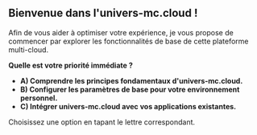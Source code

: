 ##  Bienvenue dans l'univers-mc.cloud ! 

Afin de vous aider à optimiser votre expérience, je vous propose de commencer par explorer les fonctionnalités de base de cette plateforme multi-cloud.  

**Quelle est votre priorité immédiate ?**

* **A)  Comprendre les principes fondamentaux d'univers-mc.cloud.** 
* **B)  Configurer les paramètres de base pour votre environnement personnel.**
* **C)  Intégrer univers-mc.cloud avec vos applications existantes.**

Choisissez une option en tapant le lettre correspondant. 


